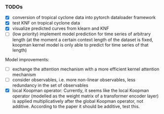 
### TODOs

- [x] conversion of tropical cyclone data into pytorch dataloader framework
- [x] test KNF on tropical cyclone data
- [x] visualize predicted curves from klearn and KNF
- [ ] (low priority) implement model prediction for time series of arbitrary length (at the moment a certain context length of the dataset is fixed, koopman kernel model is only able to predict for time series of that length)

Model improvements:
- [ ] exchange the attention mechanism with a more efficient kernel attention mechanism
- [ ] consider observables, i.e. more non-linear observables, less redundancy in the set of observables
- [x] local Koopman operator: Currently, it seems like the local Koopman operator (modelled as the weight matrix of a transformer encoder layer) is applied multiplicatively after the global Koopman operator, not additive. According to the paper it should be additive, test this.
